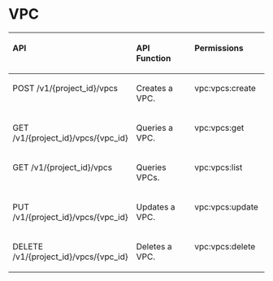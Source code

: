 # VPC<a name="vpc_permission_0022"></a>

<a name="table1351682493510"></a>
<table><thead align="left"><tr id="row1759512463518"><th class="cellrowborder" valign="top" width="45.462493442909604%" id="mcps1.1.4.1.1"><p id="p3595424163511"><a name="p3595424163511"></a><a name="p3595424163511"></a>API</p>
</th>
<th class="cellrowborder" valign="top" width="25.24916943521595%" id="mcps1.1.4.1.2"><p id="p19512155317473"><a name="p19512155317473"></a><a name="p19512155317473"></a>API Function</p>
</th>
<th class="cellrowborder" valign="top" width="29.28833712187446%" id="mcps1.1.4.1.3"><p id="p19595172413511"><a name="p19595172413511"></a><a name="p19595172413511"></a>Permissions</p>
</th>
</tr>
</thead>
<tbody><tr id="row15595192412355"><td class="cellrowborder" valign="top" width="45.462493442909604%" headers="mcps1.1.4.1.1 "><p id="p1597124133519"><a name="p1597124133519"></a><a name="p1597124133519"></a>POST /v1/{project_id}/vpcs</p>
</td>
<td class="cellrowborder" valign="top" width="25.24916943521595%" headers="mcps1.1.4.1.2 "><p id="p8512185310471"><a name="p8512185310471"></a><a name="p8512185310471"></a>Creates a VPC.</p>
</td>
<td class="cellrowborder" valign="top" width="29.28833712187446%" headers="mcps1.1.4.1.3 "><p id="p12647123593510"><a name="p12647123593510"></a><a name="p12647123593510"></a>vpc:vpcs:create</p>
</td>
</tr>
<tr id="row959782416351"><td class="cellrowborder" valign="top" width="45.462493442909604%" headers="mcps1.1.4.1.1 "><p id="p1859752463519"><a name="p1859752463519"></a><a name="p1859752463519"></a>GET /v1/{project_id}/vpcs/{vpc_id}</p>
</td>
<td class="cellrowborder" valign="top" width="25.24916943521595%" headers="mcps1.1.4.1.2 "><p id="p6512145316476"><a name="p6512145316476"></a><a name="p6512145316476"></a>Queries a VPC.</p>
</td>
<td class="cellrowborder" valign="top" width="29.28833712187446%" headers="mcps1.1.4.1.3 "><p id="p01753719354"><a name="p01753719354"></a><a name="p01753719354"></a>vpc:vpcs:get</p>
</td>
</tr>
<tr id="row459717246353"><td class="cellrowborder" valign="top" width="45.462493442909604%" headers="mcps1.1.4.1.1 "><p id="p145971624193510"><a name="p145971624193510"></a><a name="p145971624193510"></a>GET /v1/{project_id}/vpcs</p>
</td>
<td class="cellrowborder" valign="top" width="25.24916943521595%" headers="mcps1.1.4.1.2 "><p id="p0512125314718"><a name="p0512125314718"></a><a name="p0512125314718"></a>Queries VPCs.</p>
</td>
<td class="cellrowborder" valign="top" width="29.28833712187446%" headers="mcps1.1.4.1.3 "><p id="p6748143803513"><a name="p6748143803513"></a><a name="p6748143803513"></a>vpc:vpcs:list</p>
</td>
</tr>
<tr id="row1159792493517"><td class="cellrowborder" valign="top" width="45.462493442909604%" headers="mcps1.1.4.1.1 "><p id="p1559702415358"><a name="p1559702415358"></a><a name="p1559702415358"></a>PUT /v1/{project_id}/vpcs/{vpc_id}</p>
</td>
<td class="cellrowborder" valign="top" width="25.24916943521595%" headers="mcps1.1.4.1.2 "><p id="p19513175384711"><a name="p19513175384711"></a><a name="p19513175384711"></a>Updates a VPC.</p>
</td>
<td class="cellrowborder" valign="top" width="29.28833712187446%" headers="mcps1.1.4.1.3 "><p id="p1523118428359"><a name="p1523118428359"></a><a name="p1523118428359"></a>vpc:vpcs:update</p>
</td>
</tr>
<tr id="row85979249353"><td class="cellrowborder" valign="top" width="45.462493442909604%" headers="mcps1.1.4.1.1 "><p id="p115973243353"><a name="p115973243353"></a><a name="p115973243353"></a>DELETE /v1/{project_id}/vpcs/{vpc_id}</p>
</td>
<td class="cellrowborder" valign="top" width="25.24916943521595%" headers="mcps1.1.4.1.2 "><p id="p16513135334712"><a name="p16513135334712"></a><a name="p16513135334712"></a>Deletes a VPC.</p>
</td>
<td class="cellrowborder" valign="top" width="29.28833712187446%" headers="mcps1.1.4.1.3 "><p id="p841064410359"><a name="p841064410359"></a><a name="p841064410359"></a>vpc:vpcs:delete</p>
</td>
</tr>
</tbody>
</table>

